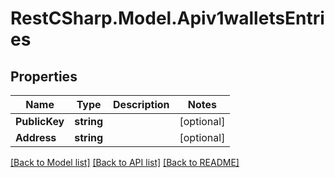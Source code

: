 # RestCSharp.Model.Apiv1walletsEntries
## Properties

Name | Type | Description | Notes
------------ | ------------- | ------------- | -------------
**PublicKey** | **string** |  | [optional] 
**Address** | **string** |  | [optional] 

[[Back to Model list]](../README.md#documentation-for-models) [[Back to API list]](../README.md#documentation-for-api-endpoints) [[Back to README]](../README.md)

